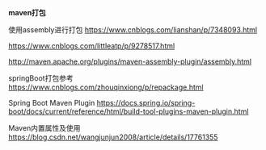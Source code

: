**maven打包**

使用assembly进行打包
https://www.cnblogs.com/lianshan/p/7348093.html

https://www.cnblogs.com/littleatp/p/9278517.html

http://maven.apache.org/plugins/maven-assembly-plugin/assembly.html

springBoot打包参考
https://www.cnblogs.com/zhouqinxiong/p/repackage.html

Spring Boot Maven Plugin
https://docs.spring.io/spring-boot/docs/current/reference/html/build-tool-plugins-maven-plugin.html

Maven内置属性及使用
https://blog.csdn.net/wangjunjun2008/article/details/17761355






